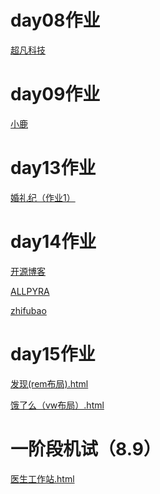 # day08作业
<a href='https://cc-hubdj.github.io/%E8%B6%85%E5%87%A1%E7%A7%91%E6%8A%80/code/html/%E8%B6%85%E5%87%A1%E7%A7%91%E6%8A%80.html'>超凡科技</a>

# day09作业
<a href='https://cc-hubdj.github.io/day09/%E4%BD%9C%E4%B8%9A/code/html/%E5%B0%8F%E9%B9%BF.html'>小鹿</a>

# day13作业
<a href='https://cc-hubdj.github.io/day13/作业/code/html/婚礼纪（作业1）.html'>婚礼纪（作业1）</a>

# day14作业
<a href='https://cc-hubdj.github.io/day14/code/html/开源博客.html'>开源博客</a>

<a href='https://cc-hubdj.github.io/day14/code/html/ALLPYRA.html'>ALLPYRA</a>

<a href='https://cc-hubdj.github.io/day14/练习/code/html/zhifubao.html'>zhifubao</a>

# day15作业
<a href='https://cc-hubdj.github.io/day15/作业/code/html/发现(rem布局).html'>发现(rem布局).html</a>

<a href='https://cc-hubdj.github.io/day15/作业/code/html/饿了么（vw布局）.html'>饿了么（vw布局）.html</a>

# 一阶段机试（8.9）
<a href='https://cc-hubdj.github.io/1909-陈柳雯（机试）/code/html/医生工作站.html'>医生工作站.html</a>


